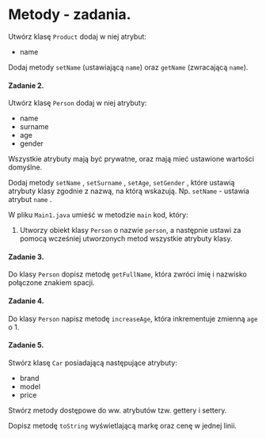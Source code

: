 
# Metody - zadania.



Utwórz klasę `Product` dodaj w niej atrybut:

- name 

Dodaj metody `setName` (ustawiającą `name`)  oraz `getName` (zwracającą `name`).


#### Zadanie 2.

Utwórz klasę `Person` dodaj w niej atrybuty:

- name
- surname
- age
- gender

Wszystkie atrybuty mają być prywatne, oraz mają mieć ustawione wartości domyślne.

Dodaj metody `setName` , `setSurname` , `setAge`, `setGender` , które ustawią atrybuty klasy zgodnie z nazwą, na którą wskazują.
Np. `setName` - ustawia atrybut `name` .

W pliku `Main1.java` umieść w metodzie `main` kod, który:

1. Utworzy obiekt klasy `Person` o nazwie `person`, a następnie
ustawi za pomocą wcześniej utworzonych metod wszystkie atrybuty klasy.


#### Zadanie 3.
Do klasy `Person` dopisz metodę `getFullName`, która zwróci imię i nazwisko połączone znakiem spacji.

#### Zadanie 4.
Do klasy `Person` napisz metodę `increaseAge`, która inkrementuje zmienną `age` o 1.

#### Zadanie 5.
Stwórz klasę `Car` posiadającą następujące atrybuty:

- brand
- model
- price

Stwórz metody dostępowe do ww. atrybutów tzw. gettery i settery.

Dopisz metodę `toString`  wyświetlającą markę oraz cenę w jednej linii.
